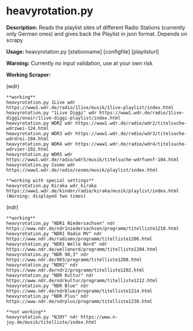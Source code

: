 # heavyrotation.py

**Description:**
Reads the playlist sites of different Radio Stations (currently only German ones) and gives back the Playlist in json format. 
Depends on scrapy

**Usage:**
heavyrotation.py [stationname] [configfile] [playlisturl]

**Warning:**
Currently no input validation, use at your own risk

**Working Scraper:**

(wdr)
```
**working**
heavyrotation.py 1Live wdr https://www1.wdr.de/radio/1live/musik/1live-playlist/index.html
heavyrotation.py "1Live Diggi" wdr https://www1.wdr.de/radio/1live-diggi/onair/1live-diggi-playlist/index.html
heavyrotation.py WDR2 wdr https://www1.wdr.de/radio/wdr2/titelsuche-wdrzwei-124.html
heavyrotation.py WDR3 wdr https://www1.wdr.de/radio/wdr3/titelsuche-wdrdrei-104.html
heavyrotation.py WDR4 wdr https://www1.wdr.de/radio/wdr4/titelsuche-wdrvier-102.html
heavyrotation.py WDR5 wdr https://www1.wdr.de/radio/wdr5/musik/titelsuche-wdrfuenf-104.html
heavyrotation.py Cosmo wdr https://www1.wdr.de/radio/cosmo/musik/playlist/index.html

**working with special settings**
heavyrotation.py Kiraka wdr_kiraka https://www1.wdr.de/kinder/radio/kiraka/musik/playlist/index.html (Warning: displayed two times)
```

(ndr)
```
**working**
heavyrotation.py "NDR1 Niedersachsen" ndr https://www.ndr.de/ndr1niedersachsen/programm/titelliste1210.html
heavyrotation.py "NDR1 Radio MV" ndr https://www.ndr.de/radiomv/programm/titelliste1206.html
heavyrotation.py "NDR1 Welle Nord" ndr https://www.ndr.de/wellenord/programm/titelliste1204.html
heavyrotation.py "NDR 90,3" ndr https://www.ndr.de/903/programm/titelliste1208.html
heavyrotation.py "NDR2" ndr https://www.ndr.de/ndr2/programm/titelliste1202.html
heavyrotation.py "NDR Kultur" ndr https://www.ndr.de/ndrkultur/programm/titelliste1212.html
heavyrotation.py "NDR Blue" ndr https://www.ndr.de/ndrblue/programm/titelliste1214.html
heavyrotation.py "NDR Plus" ndr https://www.ndr.de/ndrplus/programm/titelliste1230.html

**not working**
heavyrotation.py "NJOY" ndr https://www.n-joy.de/musik/titelliste/index.html
```